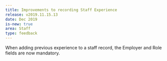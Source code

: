 ```yaml
---
title: Improvements to recording Staff Experience
release: v2019.11.15.13
date: Dec 2019
is-new: true
area: Staff
type: feedback
---
```


When adding previous experience to a staff record, the Employer and Role fields are now mandatory.
